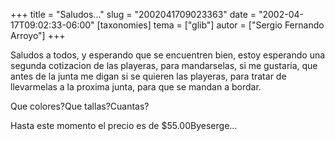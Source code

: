 +++
title = "Saludos..."
slug = "2002041709023363"
date = "2002-04-17T09:02:33-06:00"
[taxonomies]
tema = ["glib"]
autor = ["Sergio Fernando Arroyo"]
+++

Saludos a todos, y esperando que se encuentren bien, estoy esperando una
segunda cotizacion de las playeras, para mandarselas, si me gustaria,
que antes de la junta me digan si se quieren las playeras, para tratar
de llevarmelas a la proxima junta, para que se mandan a bordar.

Que colores?Que tallas?Cuantas?

Hasta este momento el precio es de $55.00Byeserge...

